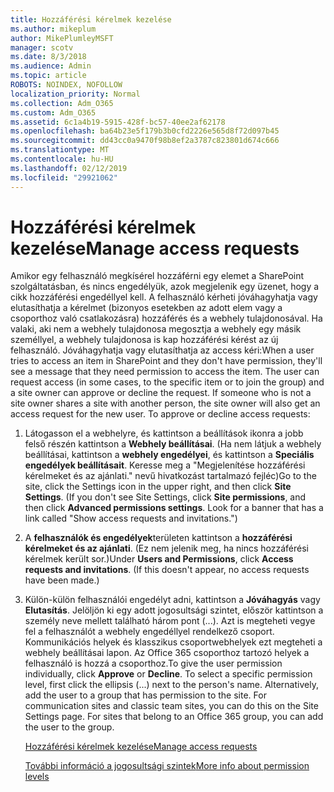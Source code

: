 ```yaml
---
title: Hozzáférési kérelmek kezelése
ms.author: mikeplum
author: MikePlumleyMSFT
manager: scotv
ms.date: 8/3/2018
ms.audience: Admin
ms.topic: article
ROBOTS: NOINDEX, NOFOLLOW
localization_priority: Normal
ms.collection: Adm_O365
ms.custom: Adm_O365
ms.assetid: 6c1a4b19-5915-428f-bc57-40ee2af62178
ms.openlocfilehash: ba64b23e5f179b3b0cfd2226e565d8f72d097b45
ms.sourcegitcommit: dd43cc0a9470f98b8ef2a3787c823801d674c666
ms.translationtype: MT
ms.contentlocale: hu-HU
ms.lasthandoff: 02/12/2019
ms.locfileid: "29921062"
---
```

# <a name="manage-access-requests"></a><span data-ttu-id="d6594-102">Hozzáférési kérelmek kezelése</span><span class="sxs-lookup"><span data-stu-id="d6594-102">Manage access requests</span></span>

<span data-ttu-id="d6594-p101">Amikor egy felhasználó megkísérel hozzáférni egy elemet a SharePoint szolgáltatásban, és nincs engedélyük, azok megjelenik egy üzenet, hogy a cikk hozzáférési engedéllyel kell. A felhasználó kérheti jóváhagyhatja vagy elutasíthatja a kérelmet (bizonyos esetekben az adott elem vagy a csoporthoz való csatlakozásra) hozzáférés és a webhely tulajdonosával. Ha valaki, aki nem a webhely tulajdonosa megosztja a webhely egy másik személlyel, a webhely tulajdonosa is kap hozzáférési kérést az új felhasználó. Jóváhagyhatja vagy elutasíthatja az access kéri:</span><span class="sxs-lookup"><span data-stu-id="d6594-p101">When a user tries to access an item in SharePoint and they don't have permission, they'll see a message that they need permission to access the item. The user can request access (in some cases, to the specific item or to join the group) and a site owner can approve or decline the request. If someone who is not a site owner shares a site with another person, the site owner will also get an access request for the new user. To approve or decline access requests:</span></span>
  
1. <span data-ttu-id="d6594-p102">Látogasson el a webhelyre, és kattintson a beállítások ikonra a jobb felső részén kattintson a **Webhely beállításai**. (Ha nem látjuk a webhely beállításai, kattintson a **webhely engedélyei**, és kattintson a **Speciális engedélyek beállításait**. Keresse meg a "Megjelenítése hozzáférési kérelmeket és az ajánlati." nevű hivatkozást tartalmazó fejléc)</span><span class="sxs-lookup"><span data-stu-id="d6594-p102">Go to the site, click the Settings icon in the upper right, and then click **Site Settings**. (If you don't see Site Settings, click **Site permissions**, and then click **Advanced permissions settings**. Look for a banner that has a link called "Show access requests and invitations.")</span></span>
    
2. <span data-ttu-id="d6594-p103">A **felhasználók és engedélyek**területen kattintson a **hozzáférési kérelmeket és az ajánlati**. (Ez nem jelenik meg, ha nincs hozzáférési kérelmek került sor.)</span><span class="sxs-lookup"><span data-stu-id="d6594-p103">Under **Users and Permissions**, click **Access requests and invitations**. (If this doesn't appear, no access requests have been made.)</span></span>
    
3. <span data-ttu-id="d6594-p104">Külön-külön felhasználói engedélyt adni, kattintson a **Jóváhagyás** vagy **Elutasítás**. Jelöljön ki egy adott jogosultsági szintet, először kattintson a személy neve mellett található három pont (...). Azt is megteheti vegye fel a felhasználót a webhely engedéllyel rendelkező csoport. Kommunikációs helyek és klasszikus csoportwebhelyek ezt megteheti a webhely beállításai lapon. Az Office 365 csoporthoz tartozó helyek a felhasználó is hozzá a csoporthoz.</span><span class="sxs-lookup"><span data-stu-id="d6594-p104">To give the user permission individually, click **Approve** or **Decline**. To select a specific permission level, first click the ellipsis (...) next to the person's name. Alternatively, add the user to a group that has permission to the site. For communication sites and classic team sites, you can do this on the Site Settings page. For sites that belong to an Office 365 group, you can add the user to the group.</span></span>
    
    [<span data-ttu-id="d6594-117">Hozzáférési kérelmek kezelése</span><span class="sxs-lookup"><span data-stu-id="d6594-117">Manage access requests </span></span>](https://go.microsoft.com/fwlink/?linkid=2008747)
    
    [<span data-ttu-id="d6594-118">További információ a jogosultsági szintek</span><span class="sxs-lookup"><span data-stu-id="d6594-118">More info about permission levels</span></span>](https://go.microsoft.com/fwlink/?linkid=867071)
    

